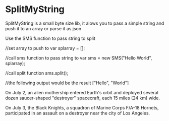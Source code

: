 SplitMyString
=============

SplitMyString is a small byte size lib, it alows you to pass a simple string and push it to an array or parse it as json

Use the SMS function to pass string to split

//set array to push to
var splarray = [];

//call sms function to pass string to
var sms = new SMS("Hello World", splarray);

//call split function
sms.split();

//the following output would be the result
["Hello", "World"]


On July 2, an alien mothership entered Earth's orbit and deployed several dozen saucer-shaped "destroyer" spacecraft, each 15 miles (24 km) wide.

On July 3, the Black Knights, a squadron of Marine Corps F/A-18 Hornets, participated in an assault on a destroyer near the city of Los Angeles.
